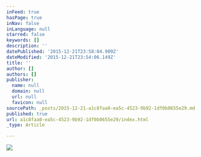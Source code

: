 ```yaml
---
inFeed: true
hasPage: true
inNav: false
inLanguage: null
starred: false
keywords: []
description: ''
datePublished: '2015-12-21T23:58:04.909Z'
dateModified: '2015-12-21T23:54:06.149Z'
title: ''
author: []
authors: []
publisher:
  name: null
  domain: null
  url: null
  favicon: null
sourcePath: _posts/2015-12-21-a1c8faa0-ea5c-4523-9b92-1df0b0655e29.md
published: true
url: a1c8faa0-ea5c-4523-9b92-1df0b0655e29/index.html
_type: Article

---
```

![](https://the-grid-user-content.s3-us-west-2.amazonaws.com/b042da09-977b-4ef1-91cf-665ecfc9293a.jpg)